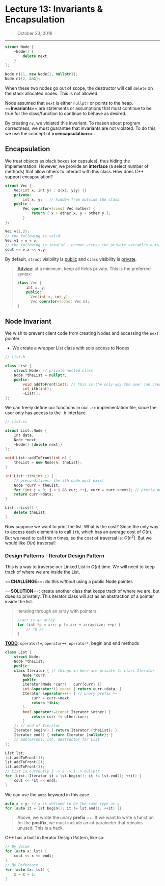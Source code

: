 # Lecture 13: Invariants & Encapsulation

> October 23, 2018

---

```c++
struct Node {
    ~Node() {
        delete next;
    }
};

Node n1{1, new Node{2, nullptr}};
Node n2{2, &n1};
```

When these two nodes go out of scope, the destructor will call `delete` on the stack allocated nodes. This is not allowed.

Node assumed that `next` is either `nullptr` or points to the heap. ==**Invariants**== are statements or assumptions that must continue to be true for the class/function to continue to behave as desired.

By creating `n2`, we violated this invariant. To reason about program correctness, we must guarantee that invariants are not violated. To do this, we use the concept of ==**encapsulation**== . 

## Encapsulation

We treat objects as black boxes (or capsules), thus hiding the implementation. However, we provide an **interface** (a select number of methods) that allow others to interact with this class. How does C++ support encapsulation?

```c++
struct Vec {
    Vec(int x, int y) : x{x}, y{y} {}
    private:
    	int x, y; 	// hidden from outside the class
    public :
    	Vec operator+(const Vec &other) {
     		return { x + other.x, y + other.y };
    	}
};

Vec v{1,2};
// the following is valid
Vec v1 = v + v;
// the following is invalid - cannot access the private variables outside of the class
cout << v.x << v.y;	
```

By default, `struct` visibility is <u>public</u> and `class` visibility is <u>private</u>.

> **<u>Advice</u>**: at a minimum, keep all fields private. This is the preferred syntax:
>
> ```c++
> class Vec {
>     int x, y;
>     public:
>     	Vec(int x, int y);
>     	Vec operator+(const Vec &);
> }
> ```

## Node Invariant

We wish to prevent client code from creating Nodes and accessing the `next` pointer. 

- We create a wrapper List class with sole access to Nodes

```c++
// list.h

class List {
    struct Node; // private nested class
    Node *theList = nullptr;
    public:
    	void addToFront(int); // this is the only way the user can create Nodes
    	int ith(int);
    	~List();
};
```

We can freely define our functions in our `.cc` implementation file, since the user only has access to the `.h` interface.

```c++
// list.cc

struct List::Node {
    int data;
    Node *next;
    ~Node() {delete next;}
};

void List::addToFront(int n) {
    theList = new Node{n, theList};
}

int List::ith(int i) {
    // preconditions: the ith node must exist
    Node *curr = theList;
    for (int j = 0; j < i && cur; ++j, curr = curr->next); // pretty neat ngl
    return curr->data;
}

List::~List() {
    delete theList;
}
```

Now suppose we want to print the list. What is the cost? Since the only way to access each element is to call `ith`, which has an average cost of $O(n)$. But we need to call this $n$ times, so the cost of traversal is: $O(n^2)$. But we would like $O(n)$ traversal!

### Design Patterns - Iterator Design Pattern

This is a way to traverse our Linked List in $O(n)$ time. We will need to keep track of where we are inside the List. 

==**CHALLENGE**==: do this *without* using a public Node pointer.

==**SOLUTION**==: create another class that keeps track of where we are, but does so privately. This iterator class will act as an abstraction of a pointer inside the list.

> Iterating through an array with pointers:
>
> ```c++
> //arr is an array
> for (int *p = arr; p != arr + arraysize; ++p) {
>     // *p //
> }
> ```

**<u>TODO</u>**: `operator!=`, `operator++`, `operator*`, begin and end methods

```c++
class List {
	struct Node;
    Node *theList;
    public:
    class Iterator { // things in here are private to class Iterator
        Node *curr;
        public:
        Iterator(Node *curr) : curr{curr} {}
        int &operator*() const { return curr->data; }
        Iterator &operator++() { // unary prefix ++
            curr = curr->next;
            return *this;
        }
        bool operator!=(const Iterator &other) {
            return curr != other.curr;
        }
    }; // end of Iterator
    Iterator begin() { return Iterator {theList}; }
    Iterator end() { return Iterator {nullptr}; }
    // addToFront, ith, destructor for List
};

List lst;
lst.addToFront(1);
lst.addToFront(2);
lst.addToFront(3);
// List is currently 3 -> 2 -> 1 -> nullptr
for (List::Iterator it = lst.begin(); it != lst.end(); ++it) {
    cout << *it << endl;
}
```

We can use the `auto` keyword in this case.

```c++
auto x = y; // x is defined to be the same type as y
for (auto it = lst.begin(); it != lst.end(); ++it) {}
```

> Above, we wrote the unary **prefix** ++. If we want to write a function for the **postfix**, we must include an int parameter that remains unused. This is a hack.

C++ has a built in Iterator Design Pattern, like so:

```c++
// By Value
for (auto x: lst) {
    cout << x << endl;
}
// By Reference
for (auto &x: lst) {
    x = x + 1;
}
```

